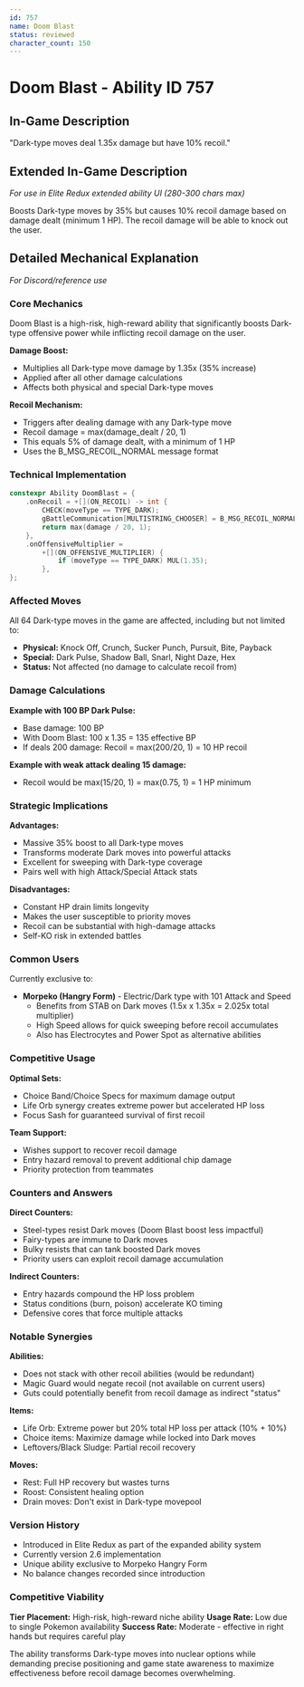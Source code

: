 ```yaml
---
id: 757
name: Doom Blast
status: reviewed
character_count: 150
---
```


# Doom Blast - Ability ID 757

## In-Game Description
"Dark-type moves deal 1.35x damage but have 10% recoil."

## Extended In-Game Description
*For use in Elite Redux extended ability UI (280-300 chars max)*

Boosts Dark-type moves by 35% but causes 10% recoil damage based on damage dealt (minimum 1 HP). The recoil damage will be able to knock out the user.

## Detailed Mechanical Explanation
*For Discord/reference use*

### Core Mechanics
Doom Blast is a high-risk, high-reward ability that significantly boosts Dark-type offensive power while inflicting recoil damage on the user.

**Damage Boost:**
- Multiplies all Dark-type move damage by 1.35x (35% increase)
- Applied after all other damage calculations
- Affects both physical and special Dark-type moves

**Recoil Mechanism:**
- Triggers after dealing damage with any Dark-type move
- Recoil damage = max(damage_dealt / 20, 1)
- This equals 5% of damage dealt, with a minimum of 1 HP
- Uses the B_MSG_RECOIL_NORMAL message format

### Technical Implementation
```cpp
constexpr Ability DoomBlast = {
    .onRecoil = +[](ON_RECOIL) -> int {
        CHECK(moveType == TYPE_DARK);
        gBattleCommunication[MULTISTRING_CHOOSER] = B_MSG_RECOIL_NORMAL;
        return max(damage / 20, 1);
    },
    .onOffensiveMultiplier =
        +[](ON_OFFENSIVE_MULTIPLIER) {
            if (moveType == TYPE_DARK) MUL(1.35);
        },
};
```

### Affected Moves
All 64 Dark-type moves in the game are affected, including but not limited to:
- **Physical:** Knock Off, Crunch, Sucker Punch, Pursuit, Bite, Payback
- **Special:** Dark Pulse, Shadow Ball, Snarl, Night Daze, Hex
- **Status:** Not affected (no damage to calculate recoil from)

### Damage Calculations
**Example with 100 BP Dark Pulse:**
- Base damage: 100 BP
- With Doom Blast: 100 x 1.35 = 135 effective BP
- If deals 200 damage: Recoil = max(200/20, 1) = 10 HP recoil

**Example with weak attack dealing 15 damage:**
- Recoil would be max(15/20, 1) = max(0.75, 1) = 1 HP minimum

### Strategic Implications
**Advantages:**
- Massive 35% boost to all Dark-type moves
- Transforms moderate Dark moves into powerful attacks
- Excellent for sweeping with Dark-type coverage
- Pairs well with high Attack/Special Attack stats

**Disadvantages:**
- Constant HP drain limits longevity
- Makes the user susceptible to priority moves
- Recoil can be substantial with high-damage attacks
- Self-KO risk in extended battles

### Common Users
Currently exclusive to:
- **Morpeko (Hangry Form)** - Electric/Dark type with 101 Attack and Speed
  - Benefits from STAB on Dark moves (1.5x x 1.35x = 2.025x total multiplier)
  - High Speed allows for quick sweeping before recoil accumulates
  - Also has Electrocytes and Power Spot as alternative abilities

### Competitive Usage
**Optimal Sets:**
- Choice Band/Choice Specs for maximum damage output
- Life Orb synergy creates extreme power but accelerated HP loss
- Focus Sash for guaranteed survival of first recoil

**Team Support:**
- Wishes support to recover recoil damage
- Entry hazard removal to prevent additional chip damage
- Priority protection from teammates

### Counters and Answers
**Direct Counters:**
- Steel-types resist Dark moves (Doom Blast boost less impactful)
- Fairy-types are immune to Dark moves
- Bulky resists that can tank boosted Dark moves
- Priority users can exploit recoil damage accumulation

**Indirect Counters:**
- Entry hazards compound the HP loss problem
- Status conditions (burn, poison) accelerate KO timing
- Defensive cores that force multiple attacks

### Notable Synergies
**Abilities:**
- Does not stack with other recoil abilities (would be redundant)
- Magic Guard would negate recoil (not available on current users)
- Guts could potentially benefit from recoil damage as indirect "status"

**Items:**
- Life Orb: Extreme power but 20% total HP loss per attack (10% + 10%)
- Choice items: Maximize damage while locked into Dark moves
- Leftovers/Black Sludge: Partial recoil recovery

**Moves:**
- Rest: Full HP recovery but wastes turns
- Roost: Consistent healing option
- Drain moves: Don't exist in Dark-type movepool

### Version History
- Introduced in Elite Redux as part of the expanded ability system
- Currently version 2.6 implementation
- Unique ability exclusive to Morpeko Hangry Form
- No balance changes recorded since introduction

### Competitive Viability
**Tier Placement:** High-risk, high-reward niche ability
**Usage Rate:** Low due to single Pokemon availability
**Success Rate:** Moderate - effective in right hands but requires careful play

The ability transforms Dark-type moves into nuclear options while demanding precise positioning and game state awareness to maximize effectiveness before recoil damage becomes overwhelming.